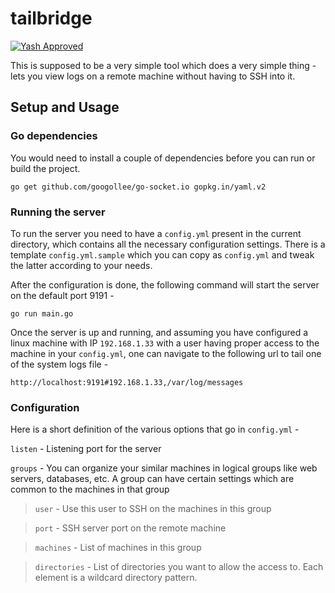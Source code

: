 # tailbridge

[![Yash Approved](https://img.shields.io/badge/yash-approved-brightgreen.svg)]()

This is supposed to be a very simple tool which does a very simple thing - lets you view logs on a remote machine without having to SSH into it.

## Setup and Usage

### Go dependencies  
You would need to install a couple of dependencies before you can run or build the project.

```
go get github.com/googollee/go-socket.io gopkg.in/yaml.v2
```

### Running the server
To run the server you need to have a `config.yml` present in the current directory, which contains all the necessary configuration settings. There is a template `config.yml.sample` which you can copy as `config.yml` and tweak the latter according to your needs.

After the configuration is done, the following command will start the server on the default port 9191 -
```
go run main.go
```

Once the server is up and running, and assuming you have configured a linux machine with IP `192.168.1.33` with a user having proper access to the machine in your `config.yml`, one can navigate to the following url to tail one of the system logs file - 

```
http://localhost:9191#192.168.1.33,/var/log/messages
```

### Configuration
Here is a short definition of the various options that go in `config.yml` -

`listen` - Listening port for the server

`groups` - You can organize your similar machines in logical groups like web servers, databases, etc. A group can have certain settings which are common to the machines in that group

>`user` - Use this user to SSH on the machines in this group

>`port` - SSH server port on the remote machine

>`machines` - List of machines in this group

>`directories` - List of directories you want to allow the access to. Each element is a wildcard directory pattern.
 
